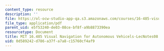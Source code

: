 ```yaml
---
content_type: resource
description: ''
file: https://ol-ocw-studio-app-qa.s3.amazonaws.com/courses/16-485-visual-navigation-for-autonomous-vehicles-vnav-fall-2020/0d589242d786a37fa7a8c15760cf4af9_MIT16_485F20_lec08.pdf
file_type: application/pdf
parent_uid: e5f53240-de03-08ce-bf8f-a9b8873390ea
resourcetype: Document
title: MIT 16.485 Visual Navigation for Autonomous Vehicels-LecNotes08
uid: 0d589242-d786-a37f-a7a8-c15760cf4af9
---
```

